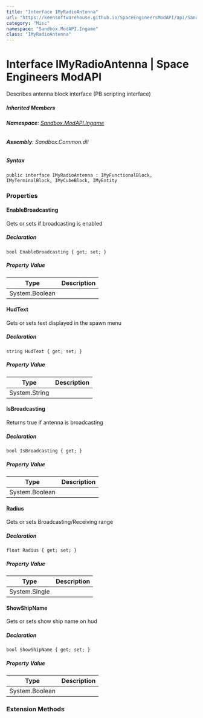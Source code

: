 ```yaml
---
title: "Interface IMyRadioAntenna"
url: "https://keensoftwarehouse.github.io/SpaceEngineersModAPI/api/Sandbox.ModAPI.Ingame.IMyRadioAntenna.html"
category: "Misc"
namespace: "Sandbox.ModAPI.Ingame"
class: "IMyRadioAntenna"
---
```


# Interface IMyRadioAntenna | Space Engineers ModAPI

Describes antenna block interface (PB scripting interface)

##### Inherited Members

###### **Namespace**: [Sandbox.ModAPI.Ingame](https://keensoftwarehouse.github.io/SpaceEngineersModAPI/api/Sandbox.ModAPI.Ingame.html)

###### **Assembly**: Sandbox.Common.dll

##### Syntax

```
public interface IMyRadioAntenna : IMyFunctionalBlock, IMyTerminalBlock, IMyCubeBlock, IMyEntity
```

### Properties

#### EnableBroadcasting

Gets or sets if broadcasting is enabled

##### Declaration

```
bool EnableBroadcasting { get; set; }
```

##### Property Value

| Type | Description |
| --- | --- |
| System.Boolean |     |

#### HudText

Gets or sets text displayed in the spawn menu

##### Declaration

```
string HudText { get; set; }
```

##### Property Value

| Type | Description |
| --- | --- |
| System.String |     |

#### IsBroadcasting

Returns true if antenna is broadcasting

##### Declaration

```
bool IsBroadcasting { get; }
```

##### Property Value

| Type | Description |
| --- | --- |
| System.Boolean |     |

#### Radius

Gets or sets Broadcasting/Receiving range

##### Declaration

```
float Radius { get; set; }
```

##### Property Value

| Type | Description |
| --- | --- |
| System.Single |     |

#### ShowShipName

Gets or sets show ship name on hud

##### Declaration

```
bool ShowShipName { get; set; }
```

##### Property Value

| Type | Description |
| --- | --- |
| System.Boolean |     |

### Extension Methods